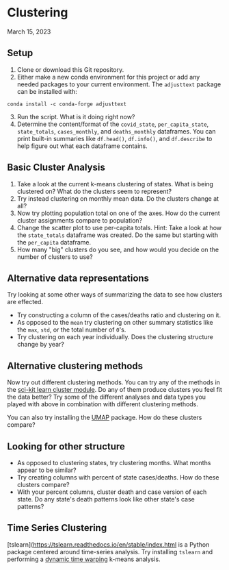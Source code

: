 # Clustering
March 15, 2023

## Setup 

1. Clone or download this Git repository.
2. Either make a new conda environment for this project or add any needed packages to your current environment. 
The `adjusttext` package can be installed with:
```commandline
conda install -c conda-forge adjusttext
```
3. Run the script. What is it doing right now?
4. Determine the content/format of the `covid_state`, `per_capita_state`, `state_totals`, `cases_monthly`, and `deaths_monthly` dataframes.
You can print built-in summaries like `df.head()`, `df.info()`, and `df.describe` to help figure out what each dataframe contains. 

## Basic Cluster Analysis

1. Take a look at the current k-means clustering of states. 
What is being clustered on? 
What do the clusters seem to represent?
2. Try instead clustering on monthly mean data. 
Do the clusters change at all?
3. Now try plotting population total on one of the axes. 
How do the current cluster assignments compare to population? 
4. Change the scatter plot to use per-capita totals. 
Hint: Take a look at how the `state_totals` dataframe was created. 
Do the same but starting with the `per_capita` dataframe.
5. How many "big" clusters do you see, and how would you decide on the number of clusters to use?

## Alternative data representations

Try looking at some other ways of summarizing the data to see how clusters are effected.

- Try constructing a column of the cases/deaths ratio and clustering on it. 
- As opposed to the `mean` try clustering on other summary statistics like the `max`, `std`, or the total number of `0`'s.
- Try clustering on each year individually. Does the clustering structure change by year?

## Alternative clustering methods

Now try out different clustering methods.
You can try any of the methods in the [sci-kit learn cluster module](https://scikit-learn.org/stable/modules/clustering.html).
Do any of them produce clusters you feel fit the data better? 
Try some of the different analyses and data types you played with above in combination with different clustering methods. 

You can also try installing the [UMAP](https://umap.scikit-tda.org/transform.html) package. 
How do these clusters compare?

## Looking for other structure

- As opposed to clustering states, try clustering months. What months appear to be similar?
- Try creating columns with percent of state cases/deaths. How do these clusters compare?
- With your percent columns, cluster death and case version of each state. 
Do any state's death patterns look like other state's case patterns?

## Time Series Clustering

[tslearn](https://tslearn.readthedocs.io/en/stable/index.html is a Python package centered around time-series analysis. 
Try installing `tslearn` and performing a [dynamic time warping](https://tslearn.readthedocs.io/en/stable/user_guide/clustering.html) k-means analysis.

